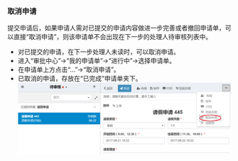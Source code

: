 ﻿
### 取消申请
提交申请后，如果申请人需对已提交的申请内容做进一步完善或者撤回申请单，可以直接“取消申请”，则该申请单不会出现在下一步的处理人待审核列表中。

- 对已提交的申请，在下一步处理人未读时，可以取消申请。
- 进入“审批中心”->“我的申请单”->“进行中”->选择申请单。
- 在申请单上方点击“…”->“取消申请”。
- 已取消的申请，存放在“已完成”申请单夹下。
 ![取消申请](images/取消申请.png)

